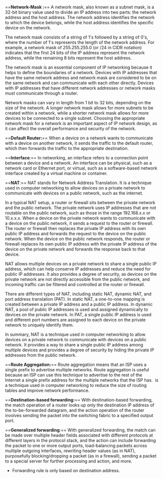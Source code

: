 
==**Network-Mask :**==
A network mask, also known as a subnet mask, is a 32-bit binary value used to divide an IP address into two parts: the network address and the host address. The network address identifies the network to which the device belongs, while the host address identifies the specific device on the network.

The network mask consists of a string of 1's followed by a string of 0's, where the number of 1's represents the length of the network address. For example, a network mask of 255.255.255.0 (or /24 in CIDR notation) indicates that the first 24 bits of the IP address represent the network address, while the remaining 8 bits represent the host address.

The network mask is an essential component of IP networking because it helps to define the boundaries of a network. Devices with IP addresses that have the same network address and network mask are considered to be on the same network and can communicate with each other directly. Devices with IP addresses that have different network addresses or network masks must communicate through a router.

Network masks can vary in length from 1 bit to 32 bits, depending on the size of the network. A longer network mask allows for more subnets to be created within a network, while a shorter network mask allows for more devices to be connected to a single subnet. Choosing the appropriate network mask for a network is an important aspect of IP network design, as it can affect the overall performance and security of the network.


==**Default Router:**==
When a device on a network wants to communicate with a device on another network, it sends the traffic to the default router, which then forwards the traffic to the appropriate destination.


==**Interface**:==
In networking, an interface refers to a connection point between a device and a network. An interface can be physical, such as a network card or Ethernet port, or virtual, such as a software-based network interface created by a virtual machine or container.


==**NAT**:==
NAT stands for Network Address Translation. It is a technique used in computer networking to allow devices on a private network to communicate with devices on a public network, such as the internet.

In a typical NAT setup, a router or firewall sits between the private network and the public network. The private network uses IP addresses that are not routable on the public network, such as those in the range 192.168.x.x or 10.x.x.x. When a device on the private network wants to communicate with a device on the public network, it sends a request to the router or firewall. The router or firewall then replaces the private IP address with its own public IP address and forwards the request to the device on the public network. When the device on the public network responds, the router or firewall replaces its own public IP address with the private IP address of the device on the private network and forwards the response back to that device.

NAT allows multiple devices on a private network to share a single public IP address, which can help conserve IP addresses and reduce the need for public IP addresses. It also provides a degree of security, as devices on the private network are not directly accessible from the public network, and incoming traffic can be filtered and controlled at the router or firewall.

There are different types of NAT, including static NAT, dynamic NAT, and port address translation (PAT). In static NAT, a one-to-one mapping is created between a private IP address and a public IP address. In dynamic NAT, a pool of public IP addresses is used and assigned dynamically to devices on the private network. In PAT, a single public IP address is used and different port numbers are assigned to each device on the private network to uniquely identify them.

In summary, NAT is a technique used in computer networking to allow devices on a private network to communicate with devices on a public network. It provides a way to share a single public IP address among multiple devices and provides a degree of security by hiding the private IP addresses from the public network.


==**Route Aggregation:**==
Route aggregation means that an ISP uses a single prefix to advertise multiple networks. Route aggregation is useful because an ISP can use this technique to advertise to the rest of the Internet a single prefix address for the multiple networks that the ISP has.  is a technique used in computer networking to reduce the size of routing tables and improve network performance.


==**Destination-based forwarding:**==
With destination-based forwarding, the match operation of a router looks up only the destination IP address of the to-be-forwarded datagram, and the action operation of the router involves sending the packet into the switching fabric to a specified output port. 


==**Generalized forwarding**:==
With generalized forwarding, the match can be made over multiple header fields associated with different protocols at different layers in the protocol stack, and the action can include forwarding the packet to one or more output ports, load-balancing packets across multiple outgoing interfaces, rewriting header values (as in NAT), purposefully blocking/dropping a packet (as in a firewall), sending a packet to a special server for further processing and action, and more.


* Forwarding rule is only based on destination address.